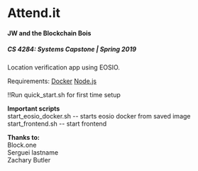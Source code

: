 <h1>Attend.it</h1>  
<h4>JW and the Blockchain Bois</h4>    
<h5>CS 4284: Systems Capstone | Spring 2019</h5>  

Location verification app using EOSIO. 

Requirements: 
[Docker](https://docker.com)
[Node.js](https://nodejs.org)

!!Run quick_start.sh for first time setup

**Important scripts**  
start_eosio_docker.sh -- starts eosio docker from saved image  
start_frontend.sh     -- start frontend  

**Thanks to:**  
Block.one  
Serguei lastname  
Zachary Butler  

